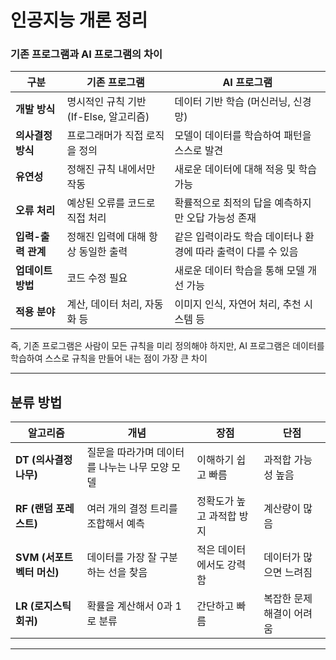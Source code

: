 # 인공지능 개론 정리
### 기존 프로그램과 AI 프로그램의 차이

| 구분 | 기존 프로그램 | AI 프로그램 |
|------|------------|------------|
| **개발 방식** | 명시적인 규칙 기반 (If-Else, 알고리즘) | 데이터 기반 학습 (머신러닝, 신경망) |
| **의사결정 방식** | 프로그래머가 직접 로직을 정의 | 모델이 데이터를 학습하여 패턴을 스스로 발견 |
| **유연성** | 정해진 규칙 내에서만 작동 | 새로운 데이터에 대해 적응 및 학습 가능 |
| **오류 처리** | 예상된 오류를 코드로 직접 처리 | 확률적으로 최적의 답을 예측하지만 오답 가능성 존재 |
| **입력-출력 관계** | 정해진 입력에 대해 항상 동일한 출력 | 같은 입력이라도 학습 데이터나 환경에 따라 출력이 다를 수 있음 |
| **업데이트 방법** | 코드 수정 필요 | 새로운 데이터 학습을 통해 모델 개선 가능 |
| **적용 분야** | 계산, 데이터 처리, 자동화 등 | 이미지 인식, 자연어 처리, 추천 시스템 등 |

즉, 기존 프로그램은 사람이 모든 규칙을 미리 정의해야 하지만, AI 프로그램은 데이터를 학습하여 스스로 규칙을 만들어 내는 점이 가장 큰 차이

---

## **분류 방법**
| 알고리즘 | 개념 | 장점 | 단점 |
|----------|-----|------|------|
| **DT (의사결정나무)** | 질문을 따라가며 데이터를 나누는 나무 모양 모델 | 이해하기 쉽고 빠름 | 과적합 가능성 높음 |
| **RF (랜덤 포레스트)** | 여러 개의 결정 트리를 조합해서 예측 | 정확도가 높고 과적합 방지 | 계산량이 많음 |
| **SVM (서포트 벡터 머신)** | 데이터를 가장 잘 구분하는 선을 찾음 | 적은 데이터에서도 강력함 | 데이터가 많으면 느려짐 |
| **LR (로지스틱 회귀)** | 확률을 계산해서 0과 1로 분류 | 간단하고 빠름 | 복잡한 문제 해결이 어려움 |

---
